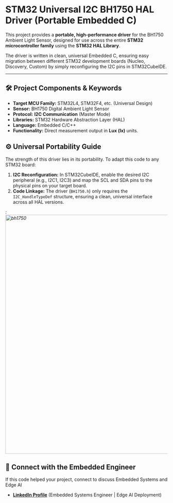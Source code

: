 # STM32 Universal I2C BH1750 HAL Driver (Portable Embedded C) 

This project provides a **portable, high-performance driver** for the BH1750 Ambient Light Sensor, designed for use across the entire **STM32 microcontroller family** using the **STM32 HAL Library**.

The driver is written in clean, universal Embedded C, ensuring easy migration between different STM32 development boards (Nucleo, Discovery, Custom) by simply reconfiguring the I2C pins in STM32CubeIDE.

---

## 🛠 Project Components & Keywords

* **Target MCU Family:** STM32L4, STM32F4, etc. (Universal Design)
* **Sensor:** BH1750 Digital Ambient Light Sensor
* **Protocol:** **I2C Communication** (Master Mode)
* **Libraries:** STM32 Hardware Abstraction Layer (HAL)
* **Language:** Embedded C/C++
* **Functionality:** Direct measurement output in **Lux (lx)** units.

## ⚙️ Universal Portability Guide

The strength of this driver lies in its portability. To adapt this code to any STM32 board:

1.  **I2C Reconfiguration:** In STM32CubeIDE, enable the desired I2C peripheral (e.g., I2C1, I2C3) and map the SCL and SDA pins to the physical pins on your target board.
2.  **Code Linkage:** The driver (`BH1750.h`) only requires the `I2C_HandleTypeDef` structure, ensuring a clean, universal interface across all HAL versions.

*:<img width="1387" height="743" alt="bh1750" src="https://github.com/user-attachments/assets/2065d2af-8f2c-4219-a35f-7deca80624ea" />*

## 🔗 Connect with the Embedded Engineer

If this code helped your project, connect to discuss Embedded Systems and Edge AI

* [**LinkedIn Profile**](https://www.linkedin.com/in/laingam98) (Embedded Systems Engineer | Edge AI Deployment)
